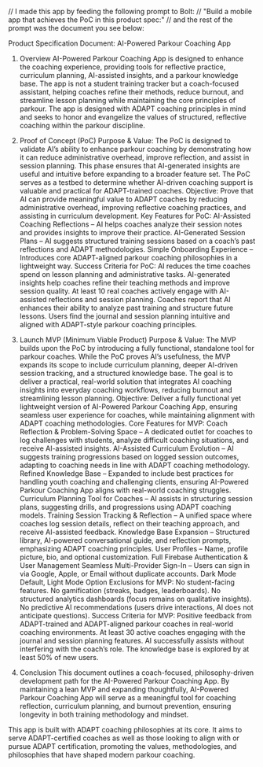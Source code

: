 // I made this app by feeding the following prompt to Bolt:
// "Build a mobile app that achieves the PoC in this product spec:"
// and the rest of the prompt was the document you see below:


Product Specification Document: AI-Powered Parkour Coaching App
1. Overview
AI-Powered Parkour Coaching App is designed to enhance the coaching experience, providing tools for reflective practice, curriculum planning, AI-assisted insights, and a parkour knowledge base. The app is not a student training tracker but a coach-focused assistant, helping coaches refine their methods, reduce burnout, and streamline lesson planning while maintaining the core principles of parkour. The app is designed with ADAPT coaching principles in mind and seeks to honor and evangelize the values of structured, reflective coaching within the parkour discipline.


2. Proof of Concept (PoC)
Purpose & Value:
The PoC is designed to validate AI’s ability to enhance parkour coaching by demonstrating how it can reduce administrative overhead, improve reflection, and assist in session planning. This phase ensures that AI-generated insights are useful and intuitive before expanding to a broader feature set. The PoC serves as a testbed to determine whether AI-driven coaching support is valuable and practical for ADAPT-trained coaches.
Objective:
Prove that AI can provide meaningful value to ADAPT coaches by reducing administrative overhead, improving reflective coaching practices, and assisting in curriculum development.
Key Features for PoC:
AI-Assisted Coaching Reflections – AI helps coaches analyze their session notes and provides insights to improve their practice.
AI-Generated Session Plans – AI suggests structured training sessions based on a coach’s past reflections and ADAPT methodologies.
Simple Onboarding Experience – Introduces core ADAPT-aligned parkour coaching philosophies in a lightweight way.
Success Criteria for PoC:
AI reduces the time coaches spend on lesson planning and administrative tasks.
AI-generated insights help coaches refine their teaching methods and improve session quality.
At least 10 real coaches actively engage with AI-assisted reflections and session planning.
Coaches report that AI enhances their ability to analyze past training and structure future lessons.
Users find the journal and session planning intuitive and aligned with ADAPT-style parkour coaching principles.


3. Launch MVP (Minimum Viable Product)
Purpose & Value:
The MVP builds upon the PoC by introducing a fully functional, standalone tool for parkour coaches. While the PoC proves AI’s usefulness, the MVP expands its scope to include curriculum planning, deeper AI-driven session tracking, and a structured knowledge base. The goal is to deliver a practical, real-world solution that integrates AI coaching insights into everyday coaching workflows, reducing burnout and streamlining lesson planning.
Objective:
Deliver a fully functional yet lightweight version of AI-Powered Parkour Coaching App, ensuring seamless user experience for coaches, while maintaining alignment with ADAPT coaching methodologies.
Core Features for MVP:
Coach Reflection & Problem-Solving Space – A dedicated outlet for coaches to log challenges with students, analyze difficult coaching situations, and receive AI-assisted insights.
AI-Assisted Curriculum Evolution – AI suggests training progressions based on logged session outcomes, adapting to coaching needs in line with ADAPT coaching methodology.
Refined Knowledge Base – Expanded to include best practices for handling youth coaching and challenging clients, ensuring AI-Powered Parkour Coaching App aligns with real-world coaching struggles.
Curriculum Planning Tool for Coaches – AI assists in structuring session plans, suggesting drills, and progressions using ADAPT coaching models.
Training Session Tracking & Reflection – A unified space where coaches log session details, reflect on their teaching approach, and receive AI-assisted feedback.
Knowledge Base Expansion – Structured library, AI-powered conversational guide, and reflection prompts, emphasizing ADAPT coaching principles.
User Profiles – Name, profile picture, bio, and optional customization.
Full Firebase Authentication & User Management
Seamless Multi-Provider Sign-In – Users can sign in via Google, Apple, or Email without duplicate accounts.
Dark Mode Default, Light Mode Option
Exclusions for MVP:
No student-facing features.
No gamification (streaks, badges, leaderboards).
No structured analytics dashboards (focus remains on qualitative insights).
No predictive AI recommendations (users drive interactions, AI does not anticipate questions).
Success Criteria for MVP:
Positive feedback from ADAPT-trained and ADAPT-aligned parkour coaches in real-world coaching environments.
At least 30 active coaches engaging with the journal and session planning features.
AI successfully assists without interfering with the coach’s role.
The knowledge base is explored by at least 50% of new users.


6. Conclusion
This document outlines a coach-focused, philosophy-driven development path for the AI-Powered Parkour Coaching App. By maintaining a lean MVP and expanding thoughtfully, AI-Powered Parkour Coaching App will serve as a meaningful tool for coaching reflection, curriculum planning, and burnout prevention, ensuring longevity in both training methodology and mindset.

This app is built with ADAPT coaching philosophies at its core. It aims to serve ADAPT-certified coaches as well as those looking to align with or pursue ADAPT certification, promoting the values, methodologies, and philosophies that have shaped modern parkour coaching.

